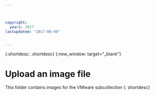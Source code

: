 ```yaml
---



copyright:
  years: 2017
lastupdated: "2017-08-08"


---
```


{:shortdesc: .shortdesc}
{:new_window: target="_blank"}

# Upload an image file
This folder contains images for the VMware subcollection
{: shortdesc}
